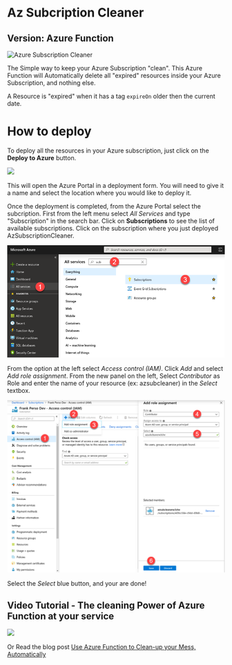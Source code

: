 # Az Subcription Cleaner

## Version: Azure Function

![Azure Subscription Cleaner](https://github.com/FBoucher/AzSubcriptionCleaner/blob/main/medias/AzSubscriptionCleaner.png?raw=true)

The Simple way to keep your Azure Subscription "clean". This Azure Function will Automatically delete all "expired" resources inside your Azure Subscription, and nothing else.

A Resource is "expired" when it has a tag `expireOn` older then the current date.

# How to deploy

To deploy all the resources in your Azure subscription, just click on the **Deploy to Azure** button.

<a href="https://portal.azure.com/#create/Microsoft.Template/uri/https%3A%2F%2Fraw.githubusercontent.com%2FFBoucher%2FAzSubcriptionCleaner%2Fmain%2Fdeployment%2FdeployFuncAzure.json?WT.mc_id=azsubcleaner-github-frbouche" target="_blank"><img src="https://azuredeploy.net/deploybutton.png"/></a>

This will open the Azure Portal in a deployment form. You will need to give it a name and select the location where you would like to deploy it. 

Once the deployment is completed, from the Azure Portal select the subcription. First from the left menu select *All Services* and type "Subscription" in the search bar. Click on **Subscriptions** to see the list of available subscriptions.  Click on the subscription where you just deployed AzSubscriptionCleaner.

!["Select Subscription"][selectSubscription]

From the option at the left select *Access control (IAM)*. Click *Add* and select *Add role assignment*. From the new panel on the left, Select *Contributor* as Role and enter the name of your resource (ex: azsubcleaner) in the *Select* textbox.

!["Assign Role"][AssignRole]

Select the *Select* blue button, and your are done!


## Video Tutorial - The cleaning Power of Azure Function at your service

<a href="https://www.youtube.com/watch?v=kbM8zwvUpkg" target="blank"><img src="https://thepracticaldev.s3.amazonaws.com/i/qu41aa3tqgjjxafby6jf.png"/></a>

Or Read the blog post [Use Azure Function to Clean-up your Mess, Automatically](https://dev.to/azure/use-azure-function-to-clean-up-your-mess-automatically-3h29)

[selectSubscription]: ../medias/selectSubscription.png 
[AssignRole]: ../medias/AssignRole.png 


